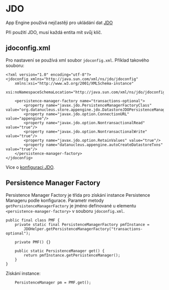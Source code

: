 # JDO #
App Engine používá nejčastěji pro ukládání dat [JDO](http://en.wikipedia.org/wiki/Java_Data_Objects)

Při použití JDO, musí každá entita mít svůj klíč.

## jdoconfig.xml ##
Pro nastavení se používá xml soubor `jdoconfig.xml`.
Příklad takového souboru:
```
<?xml version="1.0" encoding="utf-8"?>
<jdoconfig xmlns="http://java.sun.com/xml/ns/jdo/jdoconfig"
    xmlns:xsi="http://www.w3.org/2001/XMLSchema-instance"
    xsi:noNamespaceSchemaLocation="http://java.sun.com/xml/ns/jdo/jdoconfig">

    <persistence-manager-factory name="transactions-optional">
        <property name="javax.jdo.PersistenceManagerFactoryClass"  value="org.datanucleus.store.appengine.jdo.DatastoreJDOPersistenceManagerFactory"/>
        <property name="javax.jdo.option.ConnectionURL" value="appengine"/>
        <property name="javax.jdo.option.NontransactionalRead" value="true"/>
        <property name="javax.jdo.option.NontransactionalWrite" value="true"/>
        <property name="javax.jdo.option.RetainValues" value="true"/>
        <property name="datanucleus.appengine.autoCreateDatastoreTxns" value="true"/>
    </persistence-manager-factory>
</jdoconfig>
```
Více o [konfiguraci JDO](http://code.google.com/appengine/docs/java/datastore/usingjdo.html#Setting_Up_JDO).

## Persistence Manager Factory ##
Persistence Manager Factory je třída pro získání instance Persistence Manageru podle konfigurace.
Parametr metody `getPersistenceManagerFactory` je jméno definované u elementu `<persistence-manager-factory>` v souboru `jdoconfig.xml`.

```
public final class PMF {
    private static final PersistenceManagerFactory pmfInstance =
        JDOHelper.getPersistenceManagerFactory("transactions-optional");

    private PMF() {}

    public static PersistenceManager get() {
        return pmfInstance.getPersistenceManager();
    }
}
```
Získání instance:
```
    PersistenceManager pm = PMF.get();
```